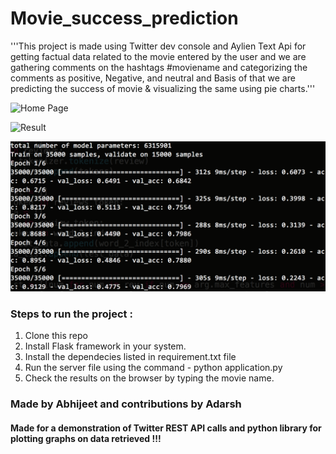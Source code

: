 # Movie_success_prediction
'''This project is made using Twitter dev console and Aylien Text Api for getting factual data related to the movie entered by the user and we are gathering comments on the hashtags #moviename and categorizing the comments as positive, Negative, and neutral and Basis of that we are predicting the success of movie &amp; visualizing the same using pie charts.'''

![Home Page](Screenshot2.png)

![Result](Screenshot1.png)  

![Metrics](model1_result.png)  

### Steps to run the project :  

1. Clone this repo  
2. Install Flask framework in your system.  
3. Install the dependecies listed in requirement.txt file  
4. Run the server file using the command - python application.py  
5. Check the results on the browser by typing the movie name.  

### Made by Abhijeet and contributions by Adarsh 

#### Made for a demonstration of Twitter REST API calls and python library for plotting graphs on data retrieved !!! 
